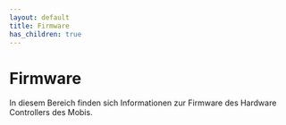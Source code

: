 ```yaml
---
layout: default
title: Firmware
has_children: true
---
```


# Firmware

In diesem Bereich finden sich Informationen zur Firmware des Hardware Controllers des Mobis.

